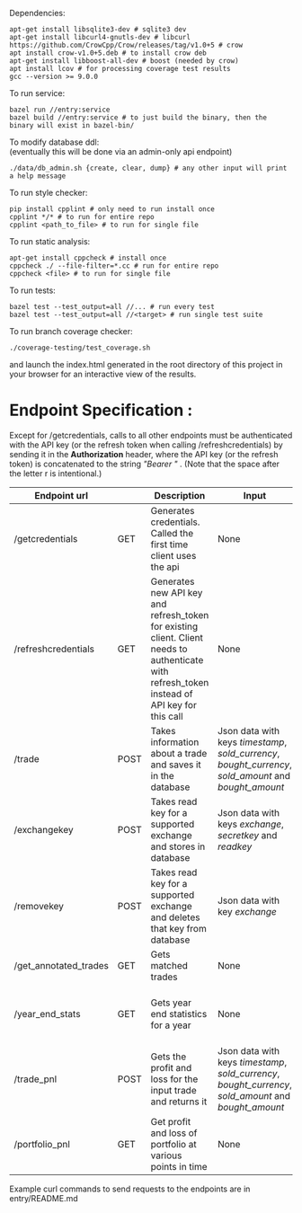Dependencies:

```
apt-get install libsqlite3-dev # sqlite3 dev
apt-get install libcurl4-gnutls-dev # libcurl
https://github.com/CrowCpp/Crow/releases/tag/v1.0+5 # crow
apt install crow-v1.0+5.deb # to install crow deb
apt-get install libboost-all-dev # boost (needed by crow)
apt install lcov # for processing coverage test results
gcc --version >= 9.0.0
```

To run service:

```
bazel run //entry:service
bazel build //entry:service # to just build the binary, then the binary will exist in bazel-bin/
```

To modify database ddl:\
(eventually this will be done via an admin-only api endpoint)

```
./data/db_admin.sh {create, clear, dump} # any other input will print a help message
```

To run style checker:

```
pip install cpplint # only need to run install once
cpplint */* # to run for entire repo
cpplint <path_to_file> # to run for single file
```
To run static analysis:
```
apt-get install cppcheck # install once
cppcheck ./ --file-filter=*.cc # run for entire repo
cppcheck <file> # to run for single file
```

To run tests:

```
bazel test --test_output=all //... # run every test
bazel test --test_output=all //<target> # run single test suite
```

To run branch coverage checker:
```
./coverage-testing/test_coverage.sh
```
and launch the index.html generated in the root directory of this project in your browser for an interactive view of the results.

# Endpoint Specification :

Except for /getcredentials, calls to all other endpoints must be authenticated with the API key (or the refresh token when calling /refreshcredentials) by sending it in the **Authorization** header, where the API key (or the refresh token) is concatenated to the string _"Bearer "_ . (Note that the space after the letter r is intentional.)

| Endpoint url          |      | Description                                                                                                                                   | Input                                                                                                  | Output                                                                         |
| --------------------- | ---- | --------------------------------------------------------------------------------------------------------------------------------------------- | ------------------------------------------------------------------------------------------------------ | ------------------------------------------------------------------------------ |
| /getcredentials       | GET  | Generates credentials. Called the first time client uses the api                                                                              | None                                                                                                   | Json data with keys _client_id_, _api_key_ and _refresh_token_                 |
| /refreshcredentials   | GET  | Generates new API key and refresh_token for existing client. Client needs to authenticate with refresh_token instead of API key for this call | None                                                                                                   | Json data with keys _client_id_, _api_key_ and _refresh_token_                 |
| /trade                | POST | Takes information about a trade and saves it in the database                                                                                  | Json data with keys _timestamp_, _sold_currency_, _bought_currency_, _sold_amount_ and _bought_amount_ | HTTP Status Code                                                               |
| /exchangekey          | POST | Takes read key for a supported exchange and stores in database                                                                                | Json data with keys _exchange_, _secretkey_ and _readkey_                                              | HTTP Status Code                                                               |
| /removekey            | POST | Takes read key for a supported exchange and deletes that key from database                                                                    | Json data with key _exchange_                                             | HTTP Status Code                                                               |
| /get_annotated_trades | GET  | Gets matched trades                                                                                                                           | None                                                                                                   | Matched trades                                                                 |
| /year_end_stats       | GET  | Gets year end statistics for a year                                                                                                           | None                                                                                                   | Json data with keys _lt_realized_pnl_, _st_realized_pnl_ and _actual_pnl_      |
| /trade_pnl            | POST | Gets the profit and loss for the input trade and returns it                                                                                   | Json data with keys _timestamp_, _sold_currency_, _bought_currency_, _sold_amount_ and _bought_amount_ | The profit or loss : Json data with key _pnl_ whose value is the profit or loss |
| /portfolio_pnl        | GET  | Get profit and loss of portfolio at various points in time                                                                                    | None                                                                                                   | Profit and loss over time                                                      |


Example curl commands to send requests to the endpoints are in entry/README.md
